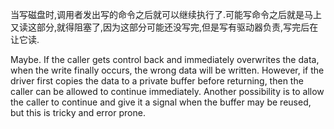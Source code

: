 当写磁盘时,调用者发出写的命令之后就可以继续执行了.可能写命令之后就是马上又读这部分,就得阻塞了,因为这部分可能还没写完,但是写有驱动器负责,写完后在让它读.











Maybe. If the caller gets control back and immediately overwrites the data,
when the write finally occurs, the wrong data will be written. However, if the
driver first copies the data to a private buffer before returning, then the caller
can be allowed to continue immediately. Another possibility is to allow the
caller to continue and give it a signal when the buffer may be reused, but this
is tricky and error prone.
